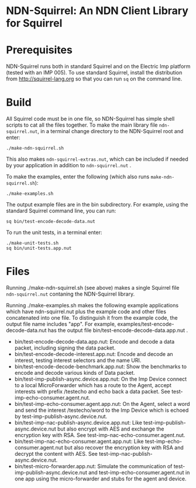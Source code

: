 NDN-Squirrel: An NDN Client Library for Squirrel
================================================

Prerequisites
=============

NDN-Squirrel runs both in standard Squirrel and on the Electric Imp platform
(tested with an IMP 005). To use standard Squirrel, install the distribution
from http://squirrel-lang.org so that you can run `sq` on the command line.

Build
=====

All Squirrel code must be in one file, so NDN-Squirrel has simple shell scripts
to cat all the files together. To make the main library file `ndn-squirrel.nut`,
in a terminal change directory to the NDN-Squirrel root and enter:

    ./make-ndn-squirrel.sh

This also makes `ndn-squirrel-extras.nut`, which can be included if needed by
your application in addition to `ndn-squirrel.nut` .

To make the examples, enter the following (which also runs `make-ndn-squirrel.sh`):

    ./make-examples.sh

The output example files are in the bin subdirectory. For example, using the
standard Squirrel command line, you can run:

    sq bin/test-encode-decode-data.nut

To run the unit tests, in a terminal enter:

    ./make-unit-tests.sh
    sq bin/unit-tests.app.nut

Files
=====

Running ./make-ndn-squirrel.sh (see above) makes a single Squirrel file
`ndn-squirrel.nut` contaning the NDN-Squirrel library.

Running ./make-examples.sh makes the following example applications which have
ndn-squirrel.nut plus the example code and other files concatenated into one file.
To distinguish it from the example code, the output file name includes "app". For
example, examples/test-encode-decode-data.nut has the output file
bin/test-encode-decode-data.app.nut .

* bin/test-encode-decode-data.app.nut: Encode and decode a data packet, including signing the data packet.
* bin/test-encode-decode-interest.app.nut: Encode and decode an interest, testing interest selectors and the name URI.
* bin/test-encode-decode-benchmark.app.nut: Show the benchmarks to encode and decode various kinds of Data packet.
* bin/test-imp-publish-async.device.app.nut: On the Imp Device connect to a local MicroForwarder which has a route to the Agent, accept interests with prefix /testecho and echo back a data packet. See test-imp-echo-consumer.agent.nut.
* bin/test-imp-echo-consumer.agent.app.nut: On the Agent, select a word and send the interest /testecho/word to the Imp Device which is echoed by test-imp-publish-async.device.nut.
* bin/test-imp-nac-publish-async.device.app.nut: Like test-imp-publish-async.device.nut but also encrypt with AES and exchange the encryption key with RSA. See test-imp-nac-echo-consumer.agent.nut.
* bin/test-imp-nac-echo-consumer.agent.app.nut: Like test-imp-echo-consumer.agent.nut but also recover the encryption key with RSA and decrypt the content with AES. See test-imp-nac-publish-async.device.nut.
* bin/test-micro-forwarder.app.nut: Simulate the communication of test-imp-publish-async.device.nut and test-imp-echo-consumer.agent.nut in one app using the micro-forwarder and stubs for the agent and device.
